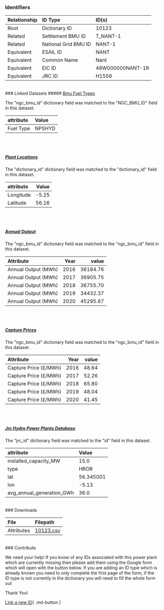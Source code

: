### Identifiers

| Relationship   | ID Type              | ID(s)            |
|:---------------|:---------------------|:-----------------|
| Root           | Dictionary ID        | 10123            |
| Related        | Settlement BMU ID    | T_NANT-1         |
| Related        | National Grid BMU ID | NANT-1           |
| Equivalent     | ESAIL ID             | NANT             |
| Equivalent     | Common Name          | Nant             |
| Equivalent     | EIC ID               | 48W000000NANT-1R |
| Equivalent     | JRC ID               | H1556            |

<br>
### Linked Datasets
##### <a href="https://osuked.github.io/Power-Station-Dictionary/datasets/bmu-fuel-types">Bmu Fuel Types</a>



The "ngc_bmu_id" dictionary field was matched to the "NGC_BMU_ID" field in this dataset.

| attribute   | Value   |
|:------------|:--------|
| Fuel Type   | NPSHYD  |

<br><br>
##### <a href="https://osuked.github.io/Power-Station-Dictionary/datasets/plant-locations">Plant Locations</a>



The "dictionary_id" dictionary field was matched to the "dictionary_id" field in this dataset.

| attribute   |   Value |
|:------------|--------:|
| Longitude   |   -5.25 |
| Latitude    |   56.16 |

<br><br>
##### <a href="https://osuked.github.io/Power-Station-Dictionary/datasets/annual-output">Annual Output</a>



The "ngc_bmu_id" dictionary field was matched to the "ngc_bmu_id" field in this dataset.

| Attribute           |   Year |    value |
|:--------------------|-------:|---------:|
| Annual Output (MWh) |   2016 | 36184.76 |
| Annual Output (MWh) |   2017 | 36905.75 |
| Annual Output (MWh) |   2018 | 36755.70 |
| Annual Output (MWh) |   2019 | 34432.37 |
| Annual Output (MWh) |   2020 | 45295.67 |

<br><br>
##### <a href="https://osuked.github.io/Power-Station-Dictionary/datasets/capture-prices">Capture Prices</a>



The "ngc_bmu_id" dictionary field was matched to the "ngc_bmu_id" field in this dataset.

| Attribute             |   Year |   value |
|:----------------------|-------:|--------:|
| Capture Price (£/MWh) |   2016 |   48.64 |
| Capture Price (£/MWh) |   2017 |   52.26 |
| Capture Price (£/MWh) |   2018 |   65.80 |
| Capture Price (£/MWh) |   2019 |   48.04 |
| Capture Price (£/MWh) |   2020 |   41.45 |

<br><br>
##### <a href="https://osuked.github.io/Power-Station-Dictionary/datasets/jrc-hydro-power-plants-database">Jrc Hydro Power Plants Database</a>



The "jrc_id" dictionary field was matched to the "id" field in this dataset.

| attribute                 | Value     |
|:--------------------------|:----------|
| installed_capacity_MW     | 15.0      |
| type                      | HROR      |
| lat                       | 56.345001 |
| lon                       | -5.13     |
| avg_annual_generation_GWh | 36.0      |


<br>
### Downloads


| File       | Filepath                                                                              |
|:-----------|:--------------------------------------------------------------------------------------|
| Attributes | [10123.csv](https://osuked.github.io/Power-Station-Dictionary/object_attrs/10123.csv) |


<br>
### Contribute

We need your help! If you know of any IDs associated with this power plant which are currently missing then please add them using the Google form which will open with the button below. If you are adding an ID type which is already known you need to only complete the first page of the form, if the ID type is not currently in the dictionary you will need to fill the whole form out

Thank You!

[Link a new ID](https://docs.google.com/forms/d/e/1FAIpQLSc5jRsQ7NgiLLXbwo9PUdwTQyuqbRwThltG56-o6NVSe7E_nw/viewform?usp=pp_url&entry.251912331=10123){ .md-button }